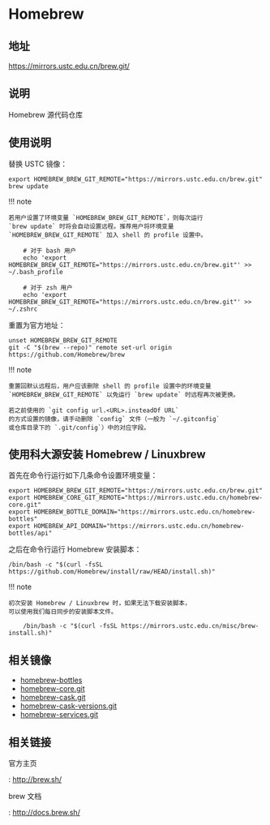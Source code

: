 # Homebrew

## 地址

<https://mirrors.ustc.edu.cn/brew.git/>

## 说明

Homebrew 源代码仓库

## 使用说明

替换 USTC 镜像：

    export HOMEBREW_BREW_GIT_REMOTE="https://mirrors.ustc.edu.cn/brew.git"
    brew update

!!! note

    若用户设置了环境变量 `HOMEBREW_BREW_GIT_REMOTE`，则每次运行
    `brew update` 时将会自动设置远程。推荐用户将环境变量
    `HOMEBREW_BREW_GIT_REMOTE` 加入 shell 的 profile 设置中。

        # 对于 bash 用户
        echo 'export HOMEBREW_BREW_GIT_REMOTE="https://mirrors.ustc.edu.cn/brew.git"' >> ~/.bash_profile

        # 对于 zsh 用户
        echo 'export HOMEBREW_BREW_GIT_REMOTE="https://mirrors.ustc.edu.cn/brew.git"' >> ~/.zshrc

重置为官方地址：

    unset HOMEBREW_BREW_GIT_REMOTE
    git -C "$(brew --repo)" remote set-url origin https://github.com/Homebrew/brew

!!! note

    重置回默认远程后，用户应该删除 shell 的 profile 设置中的环境变量
    `HOMEBREW_BREW_GIT_REMOTE` 以免运行 `brew update` 时远程再次被更换。

    若之前使用的 `git config url.<URL>.insteadOf URL`
    的方式设置的镜像，请手动删除 `config` 文件（一般为 `~/.gitconfig`
    或仓库目录下的 `.git/config`）中的对应字段。

## 使用科大源安装 Homebrew / Linuxbrew

首先在命令行运行如下几条命令设置环境变量：

    export HOMEBREW_BREW_GIT_REMOTE="https://mirrors.ustc.edu.cn/brew.git"
    export HOMEBREW_CORE_GIT_REMOTE="https://mirrors.ustc.edu.cn/homebrew-core.git"
    export HOMEBREW_BOTTLE_DOMAIN="https://mirrors.ustc.edu.cn/homebrew-bottles"
    export HOMEBREW_API_DOMAIN="https://mirrors.ustc.edu.cn/homebrew-bottles/api"

之后在命令行运行 Homebrew 安装脚本：

    /bin/bash -c "$(curl -fsSL https://github.com/Homebrew/install/raw/HEAD/install.sh)"

!!! note

    初次安装 Homebrew / Linuxbrew 时，如果无法下载安装脚本，
    可以使用我们每日同步的安装脚本文件。

        /bin/bash -c "$(curl -fsSL https://mirrors.ustc.edu.cn/misc/brew-install.sh)"

## 相关镜像

- [homebrew-bottles](homebrew-bottles.md)
- [homebrew-core.git](homebrew-core.git.md)
- [homebrew-cask.git](homebrew-cask.git.md)
- [homebrew-cask-versions.git](homebrew-cask-versions.git.md)
- [homebrew-services.git](homebrew-services.git.md)

## 相关链接

官方主页

:   <http://brew.sh/>

brew 文档

:   <http://docs.brew.sh/>
